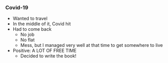 ### Covid-19

* Wanted to travel
* In the middle of it, Covid hit
* Had to come back
    * No job
    * No flat
    * Mess, but I managed very well at that time to get somewhere to live
* Positive: A LOT OF FREE TIME
    * Decided to write the book!

